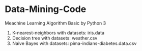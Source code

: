 # Data-Mining-Code
Meachine Learning Algorithm Basic by Python 3
1. K-nearest-neighbors with datasets: iris.data
2. Decision tree with datasets: weather.csv
3. Naive Bayes with datasets: pima-indians-diabetes.data.csv
